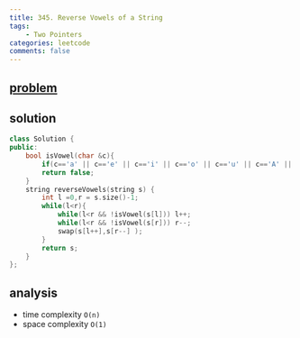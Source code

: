 ```yaml
---
title: 345. Reverse Vowels of a String
tags:  
    - Two Pointers
categories: leetcode
comments: false
---
```


## [problem](https://leetcode.com/problems/reverse-vowels-of-a-string/)

## solution

```c++
class Solution {
public:
    bool isVowel(char &c){
        if(c=='a' || c=='e' || c=='i' || c=='o' || c=='u' || c=='A' || c=='E' || c=='I' || c=='O' || c=='U') return true;
        return false;
    }
    string reverseVowels(string s) {
        int l =0,r = s.size()-1;
        while(l<r){
            while(l<r && !isVowel(s[l])) l++;
            while(l<r && !isVowel(s[r])) r--;
            swap(s[l++],s[r--] );
        }
        return s;
    }
};
```
## analysis
- time complexity `O(n)`
- space complexity `O(1)`
